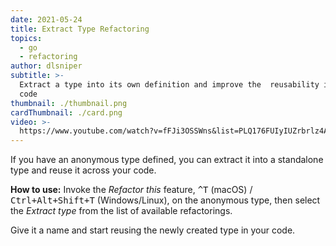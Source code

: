 ```yaml
---
date: 2021-05-24
title: Extract Type Refactoring
topics:
  - go
  - refactoring
author: dlsniper
subtitle: >-
  Extract a type into its own definition and improve the  reusability in your
  code
thumbnail: ./thumbnail.png
cardThumbnail: ./card.png
video: >-
  https://www.youtube.com/watch?v=fFJi3OSSWns&list=PLQ176FUIyIUZrbrlz4AY1V8VzBJKZyVlW&index=44
---
```


If you have an anonymous type defined, you can extract it into a
standalone type and reuse it across your code.

**How to use:**
Invoke the _Refactor this_ feature, <kbd>^T</kbd> (macOS) / <kbd>Ctrl+Alt+Shift+T</kbd> (Windows/Linux), on the anonymous type, then select the _Extract type_ from the list of available refactorings.

Give it a name and start reusing the newly created type in your code.
